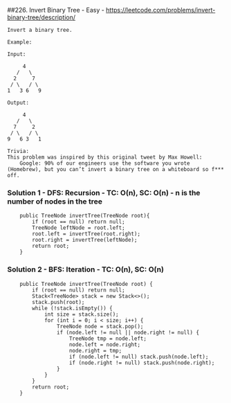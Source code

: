 ##226. Invert Binary Tree - Easy - https://leetcode.com/problems/invert-binary-tree/description/
```
Invert a binary tree.

Example:

Input:

     4
   /   \
  2     7
 / \   / \
1   3 6   9

Output:

     4
   /   \
  7     2
 / \   / \
9   6 3   1

Trivia:
This problem was inspired by this original tweet by Max Howell:
    Google: 90% of our engineers use the software you wrote (Homebrew), but you can’t invert a binary tree on a whiteboard so f*** off.
```

### Solution 1 - DFS: Recursion - TC: O(n), SC: O(n) - n is the number of nodes in the tree
```
    public TreeNode invertTree(TreeNode root){
        if (root == null) return null;
        TreeNode leftNode = root.left;
        root.left = invertTree(root.right);
        root.right = invertTree(leftNode);
        return root;
    }
```

### Solution 2 - BFS: Iteration - TC: O(n), SC: O(n)
```
    public TreeNode invertTree(TreeNode root) {
        if (root == null) return null;
        Stack<TreeNode> stack = new Stack<>();
        stack.push(root);
        while (!stack.isEmpty()) {
            int size = stack.size();
            for (int i = 0; i < size; i++) {
                TreeNode node = stack.pop();
                if (node.left != null || node.right != null) {
                    TreeNode tmp = node.left;
                    node.left = node.right;
                    node.right = tmp;
                    if (node.left != null) stack.push(node.left);
                    if (node.right != null) stack.push(node.right);
                }
            }
        }
        return root;
    }
```